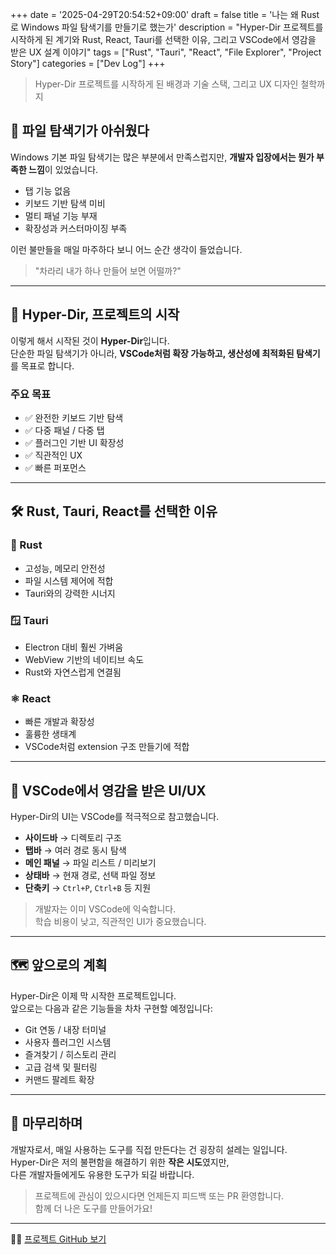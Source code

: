 +++
date = '2025-04-29T20:54:52+09:00'
draft = false
title = '나는 왜 Rust로 Windows 파일 탐색기를 만들기로 했는가'
description = "Hyper-Dir 프로젝트를 시작하게 된 계기와 Rust, React, Tauri를 선택한 이유, 그리고 VSCode에서 영감을 받은 UX 설계 이야기"
tags = ["Rust", "Tauri", "React", "File Explorer", "Project Story"]
categories = ["Dev Log"] 
+++

> Hyper-Dir 프로젝트를 시작하게 된 배경과 기술 스택, 그리고 UX 디자인 철학까지

## 🧩 파일 탐색기가 아쉬웠다

Windows 기본 파일 탐색기는 많은 부분에서 만족스럽지만, **개발자 입장에서는 뭔가 부족한 느낌**이 있었습니다.

- 탭 기능 없음
- 키보드 기반 탐색 미비
- 멀티 패널 기능 부재
- 확장성과 커스터마이징 부족

이런 불만들을 매일 마주하다 보니 어느 순간 생각이 들었습니다.

> "차라리 내가 하나 만들어 보면 어떨까?"

---

## 🚀 Hyper-Dir, 프로젝트의 시작

이렇게 해서 시작된 것이 **Hyper-Dir**입니다.  
단순한 파일 탐색기가 아니라, **VSCode처럼 확장 가능하고, 생산성에 최적화된 탐색기**를 목표로 합니다.

### 주요 목표

- ✅ 완전한 키보드 기반 탐색
- ✅ 다중 패널 / 다중 탭
- ✅ 플러그인 기반 UI 확장성
- ✅ 직관적인 UX
- ✅ 빠른 퍼포먼스

---

## 🛠 Rust, Tauri, React를 선택한 이유

### 🦀 Rust

- 고성능, 메모리 안전성
- 파일 시스템 제어에 적합
- Tauri와의 강력한 시너지

### 🪟 Tauri

- Electron 대비 훨씬 가벼움
- WebView 기반의 네이티브 속도
- Rust와 자연스럽게 연결됨

### ⚛️ React

- 빠른 개발과 확장성
- 훌륭한 생태계
- VSCode처럼 extension 구조 만들기에 적합

---

## 🧠 VSCode에서 영감을 받은 UI/UX

Hyper-Dir의 UI는 VSCode를 적극적으로 참고했습니다.

- **사이드바** → 디렉토리 구조
- **탭바** → 여러 경로 동시 탐색
- **메인 패널** → 파일 리스트 / 미리보기
- **상태바** → 현재 경로, 선택 파일 정보
- **단축키** → `Ctrl+P`, `Ctrl+B` 등 지원

> 개발자는 이미 VSCode에 익숙합니다.  
> 학습 비용이 낮고, 직관적인 UI가 중요했습니다.

---

## 🗺 앞으로의 계획

Hyper-Dir은 이제 막 시작한 프로젝트입니다.  
앞으로는 다음과 같은 기능들을 차차 구현할 예정입니다:

- Git 연동 / 내장 터미널
- 사용자 플러그인 시스템
- 즐겨찾기 / 히스토리 관리
- 고급 검색 및 필터링
- 커맨드 팔레트 확장

---

## 💬 마무리하며

개발자로서, 매일 사용하는 도구를 직접 만든다는 건 굉장히 설레는 일입니다.  
Hyper-Dir은 저의 불편함을 해결하기 위한 **작은 시도**였지만,  
다른 개발자들에게도 유용한 도구가 되길 바랍니다.

> 프로젝트에 관심이 있으시다면 언제든지 피드백 또는 PR 환영합니다.  
> 함께 더 나은 도구를 만들어가요!

---

🧑‍💻 [프로젝트 GitHub 보기](https://github.com/seobaeksol/hyper-dir)

